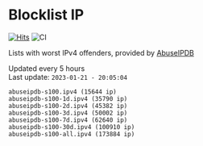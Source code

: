 # Blocklist IP

[![Hits](https://hits.seeyoufarm.com/api/count/incr/badge.svg?url=https%3A%2F%2Fgithub.com%2Fborestad%2Fblocklist-ip%2F&count_bg=%2379C83D&title_bg=%23555555&icon=&icon_color=%23E7E7E7&title=hits&edge_flat=false)](https://hits.seeyoufarm.com)  ![CI](https://img.shields.io/github/workflow/status/borestad/blocklist-ip/CI?style=flat-square)

Lists with worst IPv4 offenders, provided by [AbuseIPDB](https://www.abuseipdb.com/)

<!-- FOOTER-PLACEHOLDER -->
Updated every 5 hours<br>
Last update: `2023-01-21 - 20:05:04`
```
abuseipdb-s100.ipv4 (15644 ip)
abuseipdb-s100-1d.ipv4 (35790 ip)
abuseipdb-s100-2d.ipv4 (45382 ip)
abuseipdb-s100-3d.ipv4 (50002 ip)
abuseipdb-s100-7d.ipv4 (62640 ip)
abuseipdb-s100-30d.ipv4 (100910 ip)
abuseipdb-s100-all.ipv4 (173884 ip)
```
